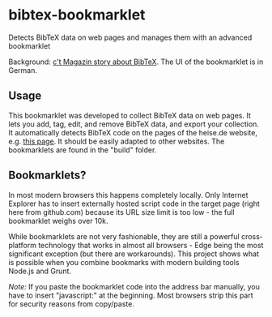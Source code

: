 # bibtex-bookmarklet

Detects BibTeX data on web pages and manages them with an advanced bookmarklet

Background: [c't Magazin story about BibTeX](http://www.heise.de/ct/ausgabe/2016-1-Einfache-Wege-zu-einer-persoenlichen-BibTeX-Literaturdatenbank-3045068.html). The UI of the bookmarklet is in German.

## Usage

This bookmarklet was developed to collect BibTeX data on web pages. It lets you add, tag, edit, and remove BibTeX data, and export your collection. It automatically detects BibTeX code on the pages of the heise.de website, e.g. [this page](https://shop.heise.de/katalog/lesen-ohne-mitleser). It should be easily adapted to other websites. The bookmarklets are found in the "build" folder.

## Bookmarklets?

In most modern browsers this happens completely locally. Only Internet Explorer has to insert externally hosted script code in the target page (right here from github.com) because its URL size limit is too low - the full bookmarklet weighs over 10k.

While bookmarklets are not very fashionable, they are still a powerful cross-platform technology that works in almost all browsers - Edge being the most significant exception (but there are workarounds). This project shows what is possible when you combine bookmarks with modern building tools Node.js and Grunt.

*Note:* If you paste the bookmarklet code into the address bar manually, you have to insert "javascript:" at the beginning. Most browsers strip this part for security reasons from copy/paste.